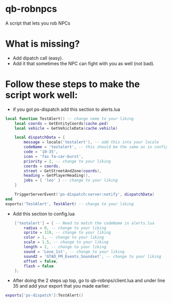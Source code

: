 # qb-robnpcs
A script that lets you rob NPCs
# What is missing?
- Add dipatch call (easy).
- Add it that sometimes the NPC can fight with you as well (not bad).
# Follow these steps to make the script work well:
- if you got ps-dispatch add this section to alerts.lua
```lua
local function TestAlert() -- change name to your liking
    local coords = GetEntityCoords(cache.ped)
    local vehicle = GetVehicleData(cache.vehicle)

    local dispatchData = {
        message = locale('testalert'), -- add this into your locale
        codeName = 'testalert', -- this should be the same as in config.lua
        code = '10-35',
        icon = 'fas fa-car-burst',
        priority = 2, -- change to your liking
        coords = coords,
        street = GetStreetAndZone(coords),
        heading = GetPlayerHeading(),
        jobs = { 'leo' } -- change to your liking
    }

    TriggerServerEvent('ps-dispatch:server:notify', dispatchData)
end
exports('TestAlert', TestAlert) -- change to your liking
```
- Add this section to config.lua
```lua
    ['testalert'] = { -- Need to match the codeName in alerts.lua
        radius = 0, -- change to your liking
        sprite = 119, -- change to your liking 
        color = 1, -- change to your liking
        scale = 1.5, -- change to your liking
        length = 2, -- change to your liking
        sound = 'Lose_1st', -- change to your liking
        sound2 = 'GTAO_FM_Events_Soundset', -- change to your liking
        offset = false,
        flash = false
    },
```
  - After doing the 2 steps up top, go to qb-robnps/client.lua and under line 35 and add your export that you made earlier:
```lua
exports['ps-dispatch']:TestAlert()
```
